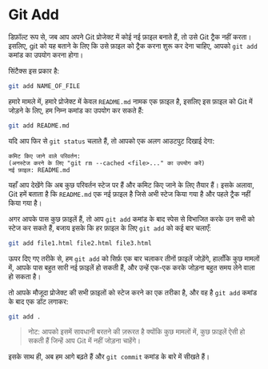 # Git Add

डिफ़ॉल्ट रूप से, जब आप अपने Git प्रोजेक्ट में कोई नई फ़ाइल बनाते हैं, तो उसे Git ट्रैक नहीं करता। इसलिए, git को यह बताने के लिए कि उसे फ़ाइल को ट्रैक करना शुरू कर देना चाहिए, आपको `git add` कमांड का उपयोग करना होगा।

सिंटैक्स इस प्रकार है:

```bash
git add NAME_OF_FILE
```

हमारे मामले में, हमारे प्रोजेक्ट में केवल `README.md` नामक एक फ़ाइल है, इसलिए इस फ़ाइल को Git में जोड़ने के लिए, हम निम्न कमांड का उपयोग कर सकते हैं:

```bash
git add README.md
```

यदि आप फिर से `git status` चलाते हैं, तो आपको एक अलग आउटपुट दिखाई देगा:

```
कमिट किए जाने वाले परिवर्तन:
(अनस्टेज करने के लिए "git rm --cached <file>..." का उपयोग करें)
नई फ़ाइल: README.md
```

यहाँ आप देखेंगे कि अब कुछ परिवर्तन स्टेज पर हैं और कमिट किए जाने के लिए तैयार हैं। इसके अलावा, Git हमें बताता है कि `README.md` एक नई फ़ाइल है जिसे अभी स्टेज किया गया है और पहले ट्रैक नहीं किया गया है।

अगर आपके पास कुछ फ़ाइलें हैं, तो आप `git add` कमांड के बाद स्पेस से विभाजित करके उन सभी को स्टेज कर सकते हैं, बजाय इसके कि हर फ़ाइल के लिए `git add` को कई बार चलाएँ:

```bash
git add file1.html file2.html file3.html
```

ऊपर दिए गए तरीके से, हम `git add` को सिर्फ़ एक बार चलाकर तीनों फ़ाइलें जोड़ेंगे, हालाँकि कुछ मामलों में, आपके पास बहुत सारी नई फ़ाइलें हो सकती हैं, और उन्हें एक-एक करके जोड़ना बहुत समय लेने वाला हो सकता है।

तो आपके मौजूदा प्रोजेक्ट की सभी फ़ाइलों को स्टेज करने का एक तरीका है, और वह है `git add` कमांड के बाद एक डॉट लगाकर:

```bash
git add .
```

> नोट: आपको इसमें सावधानी बरतने की ज़रूरत है क्योंकि कुछ मामलों में, कुछ फ़ाइलें ऐसी हो सकती हैं जिन्हें आप Git में नहीं जोड़ना चाहेंगे।

इसके साथ ही, अब हम आगे बढ़ते हैं और `git commit` कमांड के बारे में सीखते हैं।
